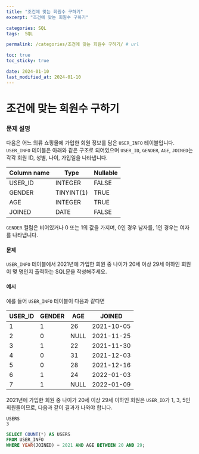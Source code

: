 ```yaml
---
title: "조건에 맞는 회원수 구하기"
excerpt: "조건에 맞는 회원수 구하기"

categories: SQL
tags:  SQL

permalink: /categories/조건에 맞는 회원수 구하기/ # url

toc: true
toc_sticky: true

date: 2024-01-10
last_modified_at: 2024-01-10
---
```


# 조건에 맞는 회원수 구하기

### 문제 설명

다음은 어느 의류 쇼핑몰에 가입한 회원 정보를 담은 `USER_INFO` 테이블입니다. 
`USER_INFO` 테이블은 아래와 같은 구조로 되어있으며 `USER_ID`, `GENDER`, `AGE`, `JOINED`는 각각 회원 ID, 성별, 나이, 가입일을 나타냅니다.

| Column name | Type        | Nullable |
|-------------|-------------|----------|
| USER_ID     | INTEGER     | FALSE    |
| GENDER      | TINYINT(1)  | TRUE     |
| AGE         | INTEGER     | TRUE     |
| JOINED      | DATE        | FALSE    |

`GENDER` 컬럼은 비어있거나 0 또는 1의 값을 가지며, 0인 경우 남자를, 1인 경우는 여자를 나타냅니다.

#### 문제

`USER_INFO` 테이블에서 2021년에 가입한 회원 중 나이가 20세 이상 29세 이하인 회원이 몇 명인지 출력하는 SQL문을 작성해주세요.

#### 예시

예를 들어 `USER_INFO` 테이블이 다음과 같다면

| USER_ID | GENDER | AGE | JOINED      |
|---------|--------|-----|-------------|
| 1       | 1      | 26  | 2021-10-05  |
| 2       | 0      | NULL| 2021-11-25  |
| 3       | 1      | 22  | 2021-11-30  |
| 4       | 0      | 31  | 2021-12-03  |
| 5       | 0      | 28  | 2021-12-16  |
| 6       | 1      | 24  | 2022-01-03  |
| 7       | 1      | NULL| 2022-01-09  |

2021년에 가입한 회원 중 나이가 20세 이상 29세 이하인 회원은 `USER_ID`가 1, 3, 5인 회원들이므로, 다음과 같이 결과가 나와야 합니다.

```
USERS
3
```

```sql
SELECT COUNT(*) AS USERS
FROM USER_INFO
WHERE YEAR(JOINED) = 2021 AND AGE BETWEEN 20 AND 29;
```
